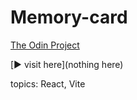 # Memory-card

[The Odin Project](https://www.theodinproject.com/lessons/node-path-react-new-memory-card)

[:arrow_forward: visit here](nothing here)

topics: React, Vite
